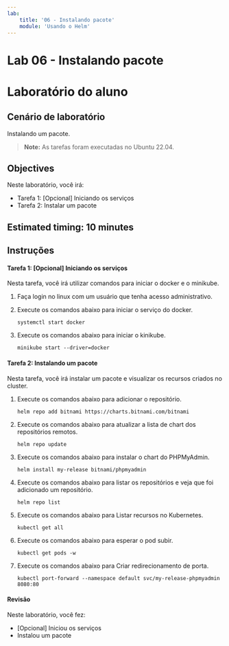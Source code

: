 ```yaml
---
lab:
    title: '06 - Instalando pacote'
    module: 'Usando o Helm'
---
```


# Lab 06 - Instalando pacote

# Laboratório do aluno

## Cenário de laboratório

Instalando um pacote.

>**Note:** As tarefas foram executadas no Ubuntu 22.04.

## Objectives

Neste laboratório, você irá:

+ Tarefa 1: [Opcional] Iniciando os serviços
+ Tarefa 2: Instalar um pacote

## Estimated timing: 10 minutes

## Instruções

#### Tarefa 1: [Opcional] Iniciando os serviços

Nesta tarefa, você irá utilizar comandos para iniciar o docker e o minikube.

1. Faça login no linux com um usuário que tenha acesso administrativo.

1. Execute os comandos abaixo para iniciar o serviço do docker.

    ```shell
    systemctl start docker
    ```

1. Execute os comandos abaixo para iniciar o kinikube.

    ```shell
    minikube start --driver=docker
    ```

#### Tarefa 2: Instalando um pacote

Nesta tarefa, você irá instalar um pacote e visualizar os recursos criados no cluster.

1. Execute os comandos abaixo para adicionar o repositório.

    ```shell
    helm repo add bitnami https://charts.bitnami.com/bitnami
    ```

1. Execute os comandos abaixo para atualizar a lista de chart dos repositórios remotos.

    ```shell
    helm repo update
    ```

1. Execute os comandos abaixo para instalar o chart do PHPMyAdmin.

    ```shell
    helm install my-release bitnami/phpmyadmin
    ```

1. Execute os comandos abaixo para listar os repositórios e veja que foi adicionado um repositório.

    ```shell
    helm repo list
    ```

1. Execute os comandos abaixo para Listar recursos no Kubernetes.

    ```shell
    kubectl get all
    ```

1. Execute os comandos abaixo para esperar o pod subir.

    ```shell
    kubectl get pods -w
    ```

1. Execute os comandos abaixo para Criar redirecionamento de porta.

    ```shell
    kubectl port-forward --namespace default svc/my-release-phpmyadmin 8080:80
    ```

#### Revisão

Neste laboratório, você fez:

- [Opcional] Iniciou os serviços
- Instalou um pacote
